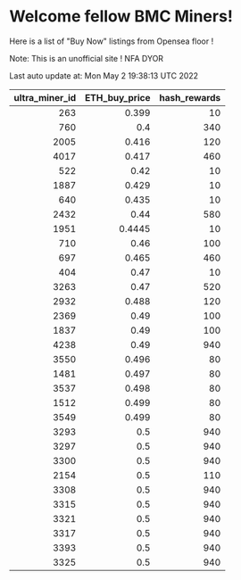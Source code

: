 # Welcome fellow BMC Miners!
Here is a list of "Buy Now" listings from Opensea floor !

Note: This is an unofficial site ! NFA DYOR


Last auto update at: Mon May  2 19:38:13 UTC 2022


|   ultra_miner_id |   ETH_buy_price |   hash_rewards |
|-----------------:|----------------:|---------------:|
|              263 |          0.399  |             10 |
|              760 |          0.4    |            340 |
|             2005 |          0.416  |            120 |
|             4017 |          0.417  |            460 |
|              522 |          0.42   |             10 |
|             1887 |          0.429  |             10 |
|              640 |          0.435  |             10 |
|             2432 |          0.44   |            580 |
|             1951 |          0.4445 |             10 |
|              710 |          0.46   |            100 |
|              697 |          0.465  |            460 |
|              404 |          0.47   |             10 |
|             3263 |          0.47   |            520 |
|             2932 |          0.488  |            120 |
|             2369 |          0.49   |            100 |
|             1837 |          0.49   |            100 |
|             4238 |          0.49   |            940 |
|             3550 |          0.496  |             80 |
|             1481 |          0.497  |             80 |
|             3537 |          0.498  |             80 |
|             1512 |          0.499  |             80 |
|             3549 |          0.499  |             80 |
|             3293 |          0.5    |            940 |
|             3297 |          0.5    |            940 |
|             3300 |          0.5    |            940 |
|             2154 |          0.5    |            110 |
|             3308 |          0.5    |            940 |
|             3315 |          0.5    |            940 |
|             3321 |          0.5    |            940 |
|             3317 |          0.5    |            940 |
|             3393 |          0.5    |            940 |
|             3325 |          0.5    |            940 |